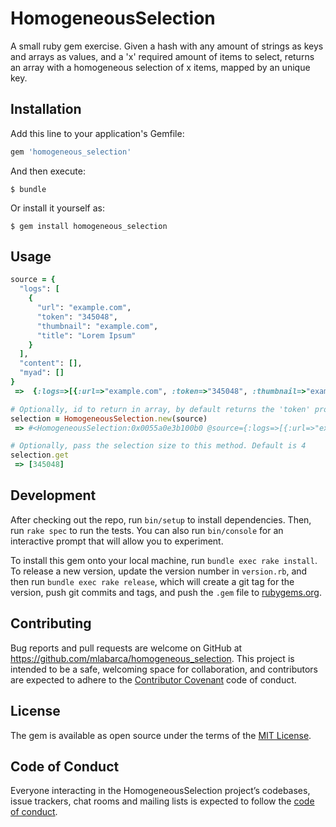 # HomogeneousSelection
A small ruby gem exercise. Given a hash with any amount of strings as keys and arrays as values, and a 'x' required amount of items to select, returns an array with a homogeneous selection of x items, mapped by an unique key.

## Installation

Add this line to your application's Gemfile:

```ruby
gem 'homogeneous_selection'
```

And then execute:

    $ bundle

Or install it yourself as:

    $ gem install homogeneous_selection

## Usage

```ruby
source = {
  "logs": [
    {
      "url": "example.com",
      "token": "345048",
      "thumbnail": "example.com",
      "title": "Lorem Ipsum"
    }
  ],
  "content": [],
  "myad": []
}
 =>  {:logs=>[{:url=>"example.com", :token=>"345048", :thumbnail=>"example.com", :title=>"Lorem Ipsum"}], :content=>[], :myad=>[]}

# Optionally, id to return in array, by default returns the 'token' property
selection = HomogeneousSelection.new(source)
 => #<HomogeneousSelection:0x0055a0e3b100b0 @source={:logs=>[{:url=>"example.com", :token=>"345048", :thumbnail=>"example.com", :title=>"Lorem Ipsum"}], :content=>[], :myad=>[]}, @options={:unique_key=>:token}>

# Optionally, pass the selection size to this method. Default is 4
selection.get
 => [345048]

```

## Development

After checking out the repo, run `bin/setup` to install dependencies. Then, run `rake spec` to run the tests. You can also run `bin/console` for an interactive prompt that will allow you to experiment.

To install this gem onto your local machine, run `bundle exec rake install`. To release a new version, update the version number in `version.rb`, and then run `bundle exec rake release`, which will create a git tag for the version, push git commits and tags, and push the `.gem` file to [rubygems.org](https://rubygems.org).

## Contributing

Bug reports and pull requests are welcome on GitHub at https://github.com/mlabarca/homogeneous_selection. This project is intended to be a safe, welcoming space for collaboration, and contributors are expected to adhere to the [Contributor Covenant](http://contributor-covenant.org) code of conduct.

## License

The gem is available as open source under the terms of the [MIT License](https://opensource.org/licenses/MIT).

## Code of Conduct

Everyone interacting in the HomogeneousSelection project’s codebases, issue trackers, chat rooms and mailing lists is expected to follow the [code of conduct](https://github.com/mlabarca/homogeneous_selection/blob/master/CODE_OF_CONDUCT.md).
